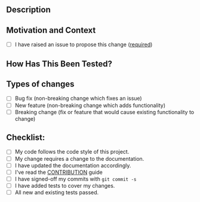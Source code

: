 <!--- Provide a general summary of your changes in the Title above -->

## Description <!-- DEREK: mandatory -->
<!--- Describe your changes in detail -->

## Motivation and Context <!-- DEREK: mandatory -->
<!--- Why is this change required? What problem does it solve? -->
<!--- If it fixes an open issue, please link to the issue here. -->
- [ ] I have raised an issue to propose this change ([required](https://github.com/openfaas/faas/blob/master/CONTRIBUTING.md))


## How Has This Been Tested? <!-- DEREK: mandatory -->
<!--- Please describe in detail how you tested your changes. -->
<!--- Include details of your testing environment, and the tests you ran to -->
<!--- see how your change affects other areas of the code, etc. -->

## Types of changes
<!--- What types of changes does your code introduce? Put an `x` in all the boxes that apply: -->
- [ ] Bug fix (non-breaking change which fixes an issue)
- [ ] New feature (non-breaking change which adds functionality)
- [ ] Breaking change (fix or feature that would cause existing functionality to change)

## Checklist:
<!--- Go over all the following points, and put an `x` in all the boxes that apply. -->
<!--- If you're unsure about any of these, don't hesitate to ask. We're here to help! -->
- [ ] My code follows the code style of this project. <!-- DEREK: mandatory -->
- [ ] My change requires a change to the documentation.
- [ ] I have updated the documentation accordingly.
- [ ] I've read the [CONTRIBUTION](https://github.com/openfaas/faas/blob/master/CONTRIBUTING.md) guide <!-- DEREK: mandatory -->
- [ ] I have signed-off my commits with `git commit -s` <!-- DEREK: mandatory -->
- [ ] I have added tests to cover my changes.
- [ ] All new and existing tests passed. <!-- DEREK: mandatory -->
